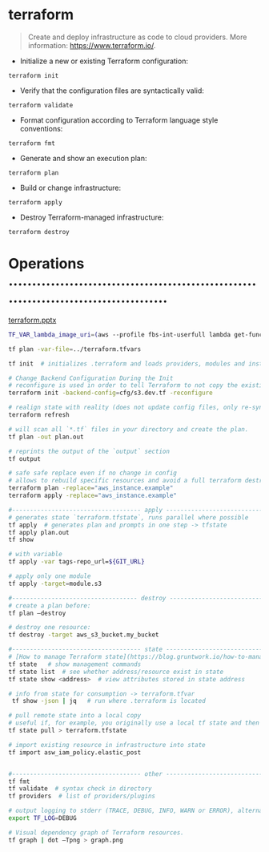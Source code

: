 # terraform

> Create and deploy infrastructure as code to cloud providers.
> More information: <https://www.terraform.io/>.

- Initialize a new or existing Terraform configuration:

`terraform init`

- Verify that the configuration files are syntactically valid:

`terraform validate`

- Format configuration according to Terraform language style conventions:

`terraform fmt`

- Generate and show an execution plan:

`terraform plan`

- Build or change infrastructure:

`terraform apply`

- Destroy Terraform-managed infrastructure:

`terraform destroy`


# Operations .......................................................................................
[terraform.pptx]($HOME/dev/s/private/vimwiki/help/terraform.pptx)
```bash
TF_VAR_lambda_image_uri=(aws --profile fbs-int-userfull lambda get-function --function-name fbs-csf-test | jq -r '.Code.ImageUri') make apply

tf plan -var-file=../terraform.tfvars

tf init  # initializes .terraform and loads providers, modules and installs backend

# Change Backend Configuration During the Init
# reconfigure is used in order to tell Terraform to not copy the existing state to the new remote state location.
terraform init -backend-config=cfg/s3.dev.tf -reconfigure

# realign state with reality (does not update config files, only re-syncs state)
terraform refresh

# will scan all `*.tf` files in your directory and create the plan.
tf plan -out plan.out

# reprints the output of the `output` section
tf output

# safe safe replace even if no change in config
# allows to rebuild specific resources and avoid a full terraform destroy operation.
terraform plan -replace="aws_instance.example"
terraform apply -replace="aws_instance.example"

#------------------------------------ apply -------------------------------------
# generates state `terraform.tfstate`, runs parallel where possible
tf apply  # generates plan and prompts in one step -> tfstate
tf apply plan.out
tf show

# with variable
tf apply -var tags-repo_url=${GIT_URL}

# apply only one module
tf apply -target=module.s3

#----------------------------------- destroy ------------------------------------
# create a plan before:
tf plan –destroy

# destroy one resource:
tf destroy -target aws_s3_bucket.my_bucket

#------------------------------------ state -------------------------------------
# [How to manage Terraform state](https://blog.gruntwork.io/how-to-manage-terraform-state-28f5697e68fa)
tf state   # show management commands
tf state list  # see whether address/resource exist in state
tf state show <address>  # view attributes stored in state address

# info from state for consumption -> terraform.tfvar
 tf show -json | jq   # run where .terraform is located

# pull remote state into a local copy
# useful if, for example, you originally use a local tf state and then you define backend storage, in S3 or Consul
tf state pull > terraform.tfstate

# import existing resource in infrastructure into state
tf import asw_iam_policy.elastic_post


#------------------------------------ other -------------------------------------
tf fmt
tf validate  # syntax check in directory
tf providers  # list of providers/plugins

# output logging to stderr (TRACE, DEBUG, INFO, WARN or ERROR), alternative: TF_LOG_CORE or TF_LOG_PROVIDER
export TF_LOG=DEBUG

# Visual dependency graph of Terraform resources.
tf graph | dot –Tpng > graph.png
```
